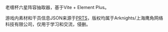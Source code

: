 老缠杯六星阵容抽取器，基于Vite + Element Plus。

游戏内素材和干员信息JSON来源于[PRTS](https://prts.wiki)，版权均属于Arknights/上海鹰角网络科技有限公司，仅用于学习和交流，侵删。